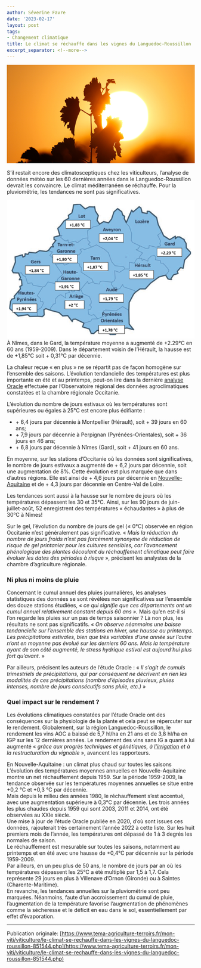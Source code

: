 ```yaml
---
author: Séverine Favre
date: '2023-02-17'
layout: post
tags:
- Changement climatique
title: Le climat se réchauffe dans les vignes du Languedoc-Roussillon
excerpt_separator: <!--more-->
---
```


![](/assets/620f803aa6546a825c6c6219778fd256.jpg)



S’il restait encore des climatosceptiques chez les viticulteurs, l’analyse de données météo sur les 60 dernières années dans le Languedoc-Roussillon devrait les convaincre. Le climat méditerranéen se réchauffe. Pour la pluviométrie, les tendances ne sont pas significatives.


<!--more-->
![](/assets/b1daf98a1670837ff6dd5845373f0966.png) À Nîmes, dans le Gard, la température moyenne a augmenté de +2.29°C en 60 ans (1959-2009). Dans le département voisin de l’Hérault, la hausse est de +1,85°C soit + 0,31°C par décennie.

La chaleur reçue « en plus » ne se répartit pas de façon homogène sur l’ensemble des saisons. L’évolution tendancielle des températures est plus importante en été et au printemps, peut-on lire dans la dernière [analyse Oracle](https://occitanie.chambre-agriculture.fr/fileadmin/user_upload/National/FAL_commun/publications/Occitanie/ORACLE_Occitanie-crao2022.pdf) effectuée par l’Observatoire régional des données agroclimatiques constatées et la chambre régionale Occitanie.

L’évolution du nombre de jours estivaux où les températures sont supérieures ou égales à 25°C est encore plus édifiante :

  * \+ 6,4 jours par décennie à Montpellier (Hérault), soit + 39 jours en 60 ans;
  * \+ 7,9 jours par décennie à Perpignan (Pyrénées-Orientales), soit + 36 jours en 46 ans;
  * \+ 6,8 jours par décennie à Nîmes (Gard), soit + 41 jours en 60 ans. 



En moyenne, sur les stations d’Occitanie où les données sont significatives, le nombre de jours estivaux a augmenté de + 6,2 jours par décennie, soit une augmentation de 8%. Cette évolution est plus marquée que dans d’autres régions. Elle est ainsi de + 4,6 jours par décennie en [Nouvelle-Aquitaine](https://deux-sevres.chambre-agriculture.fr/fileadmin/user_upload/National/FAL_commun/publications/Nouvelle-Aquitaine/2020_ORACLE_Nouvelle_Aquitaine.pdf) et de + 4,3 jours par décennie en Centre-Val de Loire.

Les tendances sont aussi à la hausse sur le nombre de jours où les températures dépassent les 30 et 35°C. Ainsi, sur les 90 jours de juin-juillet-août, 52 enregistrent des températures « échaudantes » à plus de 30°C à Nîmes!

Sur le gel, l’évolution du nombre de jours de gel (≤ 0°C) observée en région Occitanie n’est généralement pas significative. « _Mais la réduction du nombre de jours froids n’est pas forcément synonyme de réduction de risque de gel printanier pour les cultures sensibles, car l’avancement phénologique des plantes découlant du réchauffement climatique peut faire évoluer les dates des périodes à risque_ », précisent les analystes de la chambre d’agriculture régionale. 

### Ni plus ni moins de pluie

Concernant le cumul annuel des pluies journalières, les analyses statistiques des données se sont révélées non significatives sur l’ensemble des douze stations étudiées,  _« ce qui signifie que ces départements ont un cumul annuel relativement constant depuis 60 ans »._ Mais qu’en est-il si l’on regarde les pluies sur un pas de temps saisonnier ? Là non plus, les résultats ne sont pas significatifs.  _« On observe néanmoins une baisse tendancielle sur l’ensemble des stations en hiver, une hausse au printemps. Les précipitations estivales, bien que très variables d’une année sur l’autre n’ont en moyenne pas évolué sur les derniers 60 ans. Mais la température ayant de son côté augmenté, le stress hydrique estival est aujourd’hui plus fort qu’avant_. »

Par ailleurs, précisent les auteurs de l’étude Oracle : «  _Il s’agit de cumuls trimestriels de précipitations, qui par conséquent ne décrivent en rien les modalités de ces précipitations (nombre d’épisodes pluvieux, pluies intenses, nombre de jours consécutifs sans pluie, etc.)_ »

### Quel impact sur le rendement ?

Les évolutions climatiques constatées par l’étude Oracle ont des conséquences sur la physiologie de la plante et cela peut se répercuter sur le rendement. Globalement, sur la région Languedoc-Roussillon, le rendement les vins AOC a baissé de 5,7 hl/ha en 21 ans et de 3,8 hl/ha en IGP sur les 12 dernières années. Le rendement des vins sans IG a quant à lui augmenté «  _grâce aux progrès techniques et génétiques, à [l’irrigation](/articles/viticulture/dans-le-languedoc-les-surfaces-de-vignes-irriguees-progressent) et à la restructuration du vignoble_ », avancent les rapporteurs.

En Nouvelle-Aquitaine : un climat plus chaud sur toutes les saisons  
L’évolution des températures moyennes annuelles en Nouvelle-Aquitaine montre un net réchauffement depuis 1959. Sur la période 1959-2009, la tendance observée sur les températures moyennes annuelles se situe entre +0,2 °C et +0,3 °C par décennie.  
Mais depuis le milieu des années 1980, le réchauffement s’est accentué, avec une augmentation supérieure à 0,3°C par décennie. Les trois années les plus chaudes depuis 1959 qui sont 2003, 2011 et 2014, ont été observées au XXIe siècle.  
Une mise à jour de l’étude Oracle publiée en 2020, d’où sont issues ces données, rajouterait très certainement l’année 2022 à cette liste. Sur les huit premiers mois de l’année, les températures ont dépassé de 1 à 3 degrés les normales de saison.  
Le réchauffement est mesurable sur toutes les saisons, notamment au printemps et en été avec une hausse de +0,4°C par décennie sur la période 1959-2009.  
Par ailleurs, en un peu plus de 50 ans, le nombre de jours par an où les températures dépassent les 25°C a été multiplié par 1,5 à 1,7. Cela représente 29 jours en plus à Villenave d’Ornon (Gironde) ou à Saintes (Charente-Maritime).  
En revanche, les tendances annuelles sur la pluviométrie sont peu marquées. Néanmoins, faute d’un accroissement du cumul de pluie, l’augmentation de la température favorise l’augmentation de phénomènes comme la sécheresse et le déficit en eau dans le sol, essentiellement par effet d’évaporation.

---

Publication originale: [https://www.tema-agriculture-terroirs.fr/mon-viti/viticulture/le-climat-se-rechauffe-dans-les-vignes-du-languedoc-roussillon-851544.php](https://www.tema-agriculture-terroirs.fr/mon-viti/viticulture/le-climat-se-rechauffe-dans-les-vignes-du-languedoc-roussillon-851544.php)
